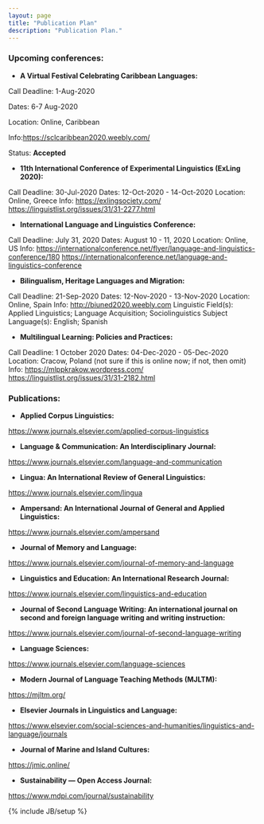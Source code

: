```yaml
---
layout: page
title: "Publication Plan"
description: "Publication Plan."
---
```

### Upcoming conferences: 

- **A Virtual Festival Celebrating Caribbean Languages:**

Call Deadline: 1-Aug-2020

Dates: 6-7 Aug-2020

Location: Online, Caribbean

Info:https://sclcaribbean2020.weebly.com/

Status: **Accepted**



- **11th International Conference of Experimental Linguistics (ExLing 2020):**

Call Deadline: 30-Jul-2020
Dates: 12-Oct-2020 - 14-Oct-2020
Location: Online, Greece
Info:
https://exlingsociety.com/
https://linguistlist.org/issues/31/31-2277.html


- **International Language and Linguistics Conference:**

Call Deadline: July 31, 2020
Dates: August 10 - 11, 2020
Location: Online, US
Info:
https://internationalconference.net/flyer/language-and-linguistics-conference/180
https://internationalconference.net/language-and-linguistics-conference


- **Bilingualism, Heritage Languages and Migration:**

Call Deadline: 21-Sep-2020
Dates: 12-Nov-2020 - 13-Nov-2020
Location: Online, Spain
Info:
http://biuned2020.weebly.com
Linguistic Field(s): Applied Linguistics; Language Acquisition; Sociolinguistics
Subject Language(s): English; Spanish


- **Multilingual Learning: Policies and Practices:**

Call Deadline: 1 October 2020
Dates: 04-Dec-2020 - 05-Dec-2020
Location: Cracow, Poland (not sure if this is online now; if not, then omit)
Info:
https://mlppkrakow.wordpress.com/
https://linguistlist.org/issues/31/31-2182.html



### Publications: 

- **Applied Corpus Linguistics:**

https://www.journals.elsevier.com/applied-corpus-linguistics


- **Language & Communication: An Interdisciplinary Journal:**

https://www.journals.elsevier.com/language-and-communication


- **Lingua: An International Review of General Linguistics:**

https://www.journals.elsevier.com/lingua


- **Ampersand: An International Journal of General and Applied Linguistics:**

https://www.journals.elsevier.com/ampersand


- **Journal of Memory and Language:**

https://www.journals.elsevier.com/journal-of-memory-and-language

- **Linguistics and Education: An International Research Journal:**

https://www.journals.elsevier.com/linguistics-and-education


- **Journal of Second Language Writing: An international journal on second and foreign language writing and writing instruction:**

https://www.journals.elsevier.com/journal-of-second-language-writing


- **Language Sciences:**

https://www.journals.elsevier.com/language-sciences


- **Modern Journal of Language Teaching Methods (MJLTM):**

https://mjltm.org/


- **Elsevier Journals in Linguistics and Language:**

https://www.elsevier.com/social-sciences-and-humanities/linguistics-and-language/journals


- **Journal of Marine and Island Cultures:**

https://jmic.online/


- **Sustainability — Open Access Journal:**

https://www.mdpi.com/journal/sustainability




{% include JB/setup %}
